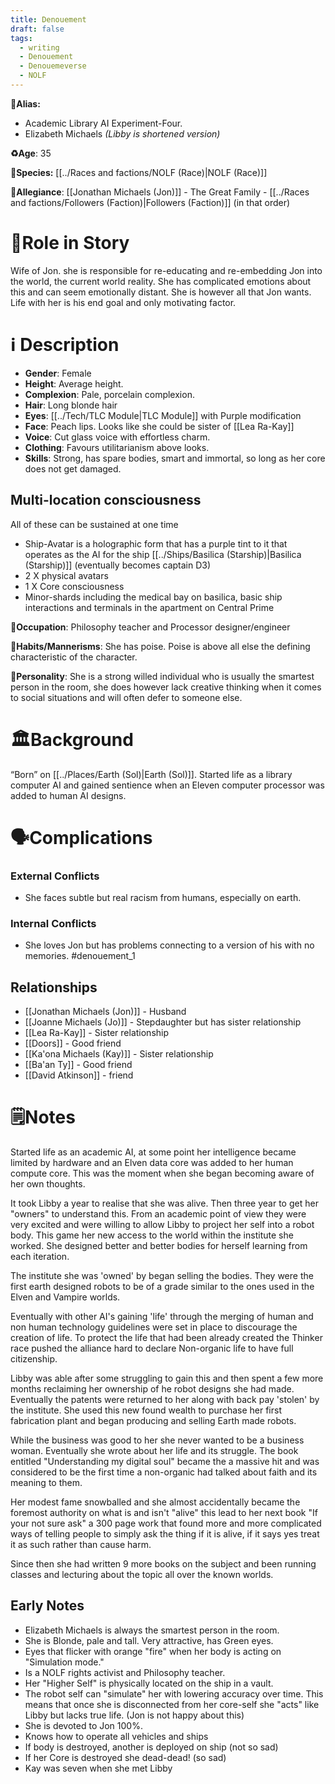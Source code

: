 ```yaml
---
title: Denouement
draft: false
tags:
  - writing
  - Denouement
  - Denouemeverse
  - NOLF
---
```


📛**Alias:**  

- Academic Library AI Experiment-Four.
- Elizabeth Michaels *(Libby is shortened version)*

**♻️Age**:  35

👾**Species:** [[../Races and factions/NOLF (Race)|NOLF (Race)]]

🏅**Allegiance**: [[Jonathan Michaels (Jon)]] - The Great Family - [[../Races and factions/Followers (Faction)|Followers (Faction)]] (in that order)

# 🎲Role in Story

Wife of Jon. she is responsible for re-educating and re-embedding Jon into the world, the current world reality. She has complicated emotions about this and can seem emotionally distant. She is however all that Jon wants. Life with her is his end goal and only motivating factor.

# ℹ️ Description 

* **Gender**: Female
* **Height**: Average height.
* **Complexion**: Pale, porcelain complexion.
* **Hair**: Long blonde hair
* **Eyes**:  [[../Tech/TLC Module|TLC Module]] with Purple modification
* **Face**: Peach lips. Looks like she could be sister of [[Lea Ra-Kay]]
* **Voice**:  Cut glass voice with effortless charm.
* **Clothing**:  Favours utilitarianism above looks.
* **Skills**: Strong, has spare bodies, smart and immortal, so long as her core does not get damaged. 

## Multi-location consciousness

All of these can be sustained at one time

- Ship-Avatar is a holographic form that has a purple tint to it that operates as the AI for the ship [[../Ships/Basilica (Starship)|Basilica (Starship)]] (eventually becomes captain D3)
- 2 X physical avatars
- 1 X Core consciousness
- Minor-shards including the medical bay on basilica, basic ship interactions and terminals in the apartment on Central Prime

**💼Occupation**: Philosophy teacher and Processor designer/engineer

**🎺Habits/Mannerisms**: She has poise. Poise is above all else the defining characteristic of the character.

**🧨Personality**: She is a strong willed individual who is usually the smartest person in the room, she does however lack creative thinking when it comes to social situations and will often defer to someone else.

# 🏛️Background

“Born” on [[../Places/Earth (Sol)|Earth (Sol)]]. Started life as a library computer AI and gained sentience when an Eleven computer processor was added to human AI designs.

# 🗣️Complications

### **External Conflicts**

- She faces subtle but real racism from humans, especially on earth.

### **Internal Conflicts**

- She loves Jon but has problems connecting to a version of his with no memories. #denouement_1

## Relationships

- [[Jonathan Michaels (Jon)]] - Husband
- [[Joanne Michaels (Jo)]] - Stepdaughter but has sister relationship
- [[Lea Ra-Kay]] - Sister relationship
- [[Doors]] - Good friend
- [[Ka'ona Michaels (Kay)]] - Sister relationship 
- [[Ba'an Ty]] - Good friend
- [[David Atkinson]] - friend

# 🗒️Notes

Started life as an academic AI, at some point her intelligence became limited by hardware and an Elven data core was added to her human compute core. This was the moment when she began becoming aware of her own thoughts.

It took Libby a year to realise that she was alive. Then three year to get her "owners" to understand this. From an academic point of view they were very excited and were willing to allow Libby to project her self into a robot body. This game her new access to the world within the institute she worked. She designed better and better bodies for herself learning from each iteration.

The institute she was 'owned' by began selling the bodies. They were the first earth designed robots to be of a grade similar to the ones used in the Elven and Vampire worlds.

Eventually with other AI's gaining 'life' through the merging of human and non human technology guidelines were set in place to discourage the creation of life. To protect the life that had been already created the Thinker race pushed the alliance hard to declare Non-organic life to have full citizenship.

Libby was able after some struggling to gain this and then spent a few more months reclaiming her ownership of he robot designs she had made. Eventually the patents were returned to her along with back pay 'stolen' by the institute. She used this new found wealth to purchase her first fabrication plant and began producing and selling Earth made robots.

While the business was good to her she never wanted to be a business woman. Eventually she wrote about her life and its struggle. The book entitled "Understanding my digital soul" became the a massive hit and was considered to be the first time a non-organic had talked about faith and its meaning to them.

Her modest fame snowballed and she almost accidentally became the foremost authority on what is and isn't "alive" this lead to her next book "If your not sure ask" a 300 page work that found more and more complicated ways of telling people to simply ask the thing if it is alive, if it says yes treat it as such rather than cause harm.

Since then she had written 9 more books on the subject and been running classes and lecturing about the topic all over the known worlds.

## Early Notes

- Elizabeth Michaels is always the smartest person in the room.
- She is Blonde, pale and tall. Very attractive, has Green eyes.
- Eyes that flicker with orange "fire" when her body is acting on "Simulation mode."
- Is a NOLF rights activist and Philosophy teacher.
- Her "Higher Self" is physically located on the ship in a vault. 
- The robot self can "simulate" her with lowering accuracy over time. This means that once she is disconnected from her core-self she "acts" like Libby but lacks true life. (Jon is not happy about this)
- She is devoted to Jon 100%.
- Knows how to operate all vehicles and ships
- If body is destroyed, another is deployed on ship (not so sad)
- If her Core is destroyed she dead-dead! (so sad)
- Kay was seven when she met Libby